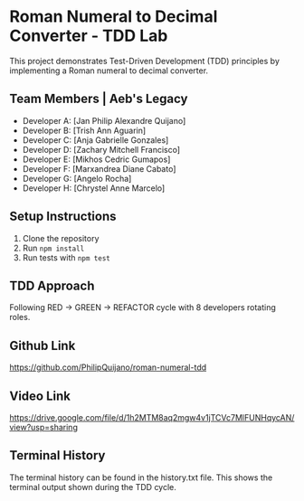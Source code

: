 # Roman Numeral to Decimal Converter - TDD Lab

This project demonstrates Test-Driven Development (TDD) principles by implementing a Roman numeral to decimal converter.

## Team Members | Aeb's Legacy
- Developer A: [Jan Philip Alexandre Quijano]
- Developer B: [Trish Ann Aguarin]
- Developer C: [Anja Gabrielle Gonzales]
- Developer D: [Zachary Mitchell Francisco]
- Developer E: [Mikhos Cedric Gumapos]
- Developer F: [Marxandrea Diane Cabato]
- Developer G: [Angelo Rocha]
- Developer H: [Chrystel Anne Marcelo]

## Setup Instructions
1. Clone the repository
2. Run `npm install`
3. Run tests with `npm test`

## TDD Approach
Following RED → GREEN → REFACTOR cycle with 8 developers rotating roles.

## Github Link
https://github.com/PhilipQuijano/roman-numeral-tdd

## Video Link
https://drive.google.com/file/d/1h2MTM8aq2mgw4v1jTCVc7MlFUNHqycAN/view?usp=sharing

## Terminal History
The terminal history can be found in the history.txt file. This shows the terminal output shown during the TDD cycle.